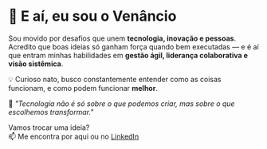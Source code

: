 # 👋 E aí, eu sou o Venâncio

Sou movido por desafios que unem **tecnologia, inovação e pessoas**. Acredito que boas ideias só ganham força quando bem executadas — e é aí que entram minhas habilidades em **gestão ágil, liderança colaborativa e visão sistêmica**.

💡 Curioso nato, busco constantemente entender como as coisas funcionam, e como podem funcionar **melhor**.

🧠 _"Tecnologia não é só sobre o que podemos criar, mas sobre o que escolhemos transformar."_

Vamos trocar uma ideia?  
📫 Me encontra por aqui ou no [LinkedIn](https://www.linkedin.com/in/venancio-oliveira/)

<!--
**venanciolvr/venanciolvr** is a ✨ _special_ ✨ repository because its `README.md` (this file) appears on your GitHub profile.


